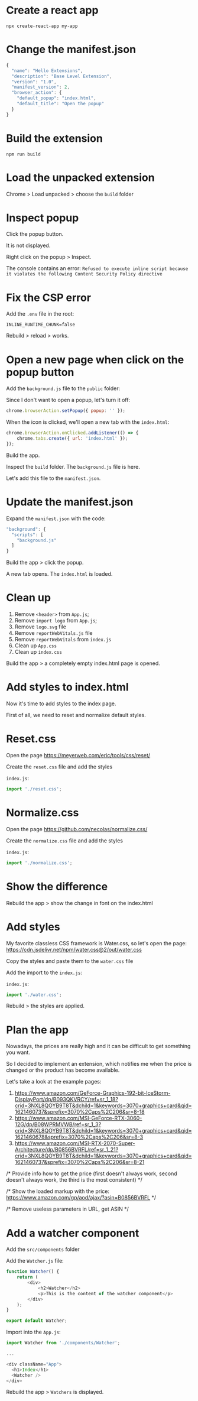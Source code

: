 # Create a react app

`npx create-react-app my-app`

# Change the manifest.json

```javascript
{
  "name": "Hello Extensions",
  "description": "Base Level Extension",
  "version": "1.0",
  "manifest_version": 2,
  "browser_action": {
    "default_popup": "index.html",
    "default_title": "Open the popup"
  }
}
```

# Build the extension

`npm run build`

# Load the unpacked extension

Chrome > Load unpacked > choose the `build` folder

# Inspect popup

Click the popup button.

It is not displayed.

Right click on the popup > Inspect.

The console contains an error: `Refused to execute inline script because it violates the following Content Security Policy directive`

# Fix the CSP error

Add the `.env` file in the root:

`INLINE_RUNTIME_CHUNK=false`

Rebuild > reload > works.

# Open a new page when click on the popup button

Add the `background.js` file to the `public` folder:

Since I don't want to open a popup, let's turn it off:
```javascript
chrome.browserAction.setPopup({ popup: '' });
```

When the icon is clicked, we'll open a new tab with the `index.html`:
```javascript
chrome.browserAction.onClicked.addListener(() => {
    chrome.tabs.create({ url: 'index.html' });
});
```

Build the app.

Inspect the `build` folder. The `background.js` file is here.

Let's add this file to the `manifest.json`.

# Update the manifest.json

Expand the `manifest.json` with the code:

```javascript
"background": {
  "scripts": [
    "background.js"
  ]
}
```

Build the app > click the popup.

A new tab opens. The `index.html` is loaded.

# Clean up

1. Remove `<header>` from `App.js`;
2. Remove `import logo` from `App.js`;
3. Remove `logo.svg` file
4. Remove `reportWebVitals.js` file
5. Remove `reportWebVitals` from `index.js`
6. Clean up `App.css`
7. Clean up `index.css`

Build the app > a completely empty index.html page is opened.

# Add styles to index.html

Now it's time to add styles to the index page.

First of all, we need to reset and normalize default styles.

# Reset.css

Open the page https://meyerweb.com/eric/tools/css/reset/

Create the `reset.css` file and add the styles

`index.js`:

```javascript
import './reset.css';
```

# Normalize.css

Open the page https://github.com/necolas/normalize.css/

Create the `normalize.css` file and add the styles

`index.js`:

```javascript
import './normalize.css';
```

# Show the difference

Rebuild the app > show the change in font on the index.html

# Add styles

My favorite classless CSS framework is Water.css, so let's open the page: https://cdn.jsdelivr.net/npm/water.css@2/out/water.css

Copy the styles and paste them to the `water.css` file

Add the import to the `index.js`:

`index.js`:

```javascript
import './water.css';
```

Rebuild > the styles are applied.

# Plan the app

Nowadays, the prices are really high and it can be difficult to get something you want.

So I decided to implement an extension, which notifies me when the price is changed or the product has become available.

Let's take a look at the example pages:

1. https://www.amazon.com/GeForce-Graphics-192-bit-IceStorm-DisplayPort/dp/B093QKVRCY/ref=sr_1_18?crid=3NXL8QOYB9T8T&dchild=1&keywords=3070+graphics+card&qid=1621460737&sprefix=3070%2Caps%2C206&sr=8-18
2. https://www.amazon.com/MSI-GeForce-RTX-3060-12G/dp/B08WPRMVWB/ref=sr_1_3?crid=3NXL8QOYB9T8T&dchild=1&keywords=3070+graphics+card&qid=1621460678&sprefix=3070%2Caps%2C206&sr=8-3
3. https://www.amazon.com/MSI-RTX-2070-Super-Architecture/dp/B0856BVRFL/ref=sr_1_21?crid=3NXL8QOYB9T8T&dchild=1&keywords=3070+graphics+card&qid=1621460737&sprefix=3070%2Caps%2C206&sr=8-21

/* Provide info how to get the price (first doesn't always work, second doesn't always work, the third is the most consistent) */

/* Show the loaded markup with the price: https://www.amazon.com/gp/aod/ajax/?asin=B0856BVRFL */

/* Remove useless parameters in URL, get ASIN */

# Add a watcher component

Add the `src/components` folder

Add the `Watcher.js` file:

```javascript
function Watcher() {
    return (
        <div>
            <h2>Watcher</h2>
            <p>This is the content of the watcher component</p>
        </div>
    );
}

export default Watcher;
```

Import into the `App.js`:

```javascript
import Watcher from './components/Watcher';

...

<div className="App">
  <h1>Index</h1>
  <Watcher />
</div>
```

Rebuild the app > `Watchers` is displayed.

